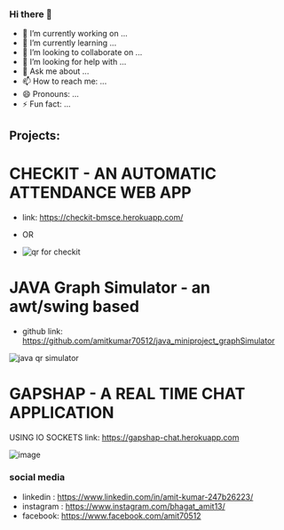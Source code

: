 ### Hi there 👋



- 🔭 I’m currently working on ...
- 🌱 I’m currently learning ...
- 👯 I’m looking to collaborate on ...
- 🤔 I’m looking for help with ...
- 💬 Ask me about ...
- 📫 How to reach me: ...
- 😄 Pronouns: ...
- ⚡ Fun fact: ...




## Projects:

# CHECKIT - AN AUTOMATIC ATTENDANCE WEB APP  
 - link: https://checkit-bmsce.herokuapp.com/
 - OR
 
- ![qr for checkit](https://user-images.githubusercontent.com/71318008/161402171-f1adfddc-3da9-47d0-a65b-de0a563fe08a.png)

# JAVA Graph Simulator - an awt/swing based 

- github link: https://github.com/amitkumar70512/java_miniproject_graphSimulator

![java qr simulator ](https://user-images.githubusercontent.com/71318008/161402606-bebae93a-f39b-4808-9001-ef9f10156593.jpg)

# GAPSHAP - A REAL TIME CHAT APPLICATION

USING IO SOCKETS link: https://gapshap-chat.herokuapp.com 

![image](https://user-images.githubusercontent.com/71318008/161402724-4aa3b38e-1776-4e7e-ad5e-8203e8346b33.png)



### social media

- linkedin : https://www.linkedin.com/in/amit-kumar-247b26223/ 
- instagram : https://www.instagram.com/bhagat_amit13/
- facebook: https://www.facebook.com/amit70512
